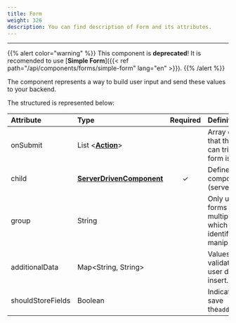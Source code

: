 ```yaml
---
title: Form
weight: 326
description: You can find description of Form and its attributes.
---
```


---

{{% alert color="warning" %}}
This component is **deprecated**! It is recomended to use [**Simple Form**]({{< ref path="/api/components/forms/simple-form" lang="en" >}}).
{{% /alert %}}

The component represents a way to build user input and send these values to your backend.

The structured is represented below:

<table>
  <thead>
    <tr>
      <th style="text-align:left">Attribute</th>
      <th style="text-align:left">Type</th>
      <th style="text-align:center">Required</th>
      <th style="text-align:left">Definition</th>
    </tr>
  </thead>
  <tbody>
    <tr>
      <td style="text-align:left">
        <p></p>
        <p>onSubmit</p>
      </td>
      <td style="text-align:left">List &lt;<a href="../../actions/"><b>Action</b></a>&gt;</td>
      <td style="text-align:center"></td>
      <td style="text-align:left">Array of actions that this button can trigger when a form is sent.</td>
    </tr>
    <tr>
      <td style="text-align:left">child</td>
      <td style="text-align:left"><a href="../"><b>ServerDrivenComponent</b></a>
      </td>
      <td style="text-align:center">&#x2713;</td>
      <td style="text-align:left">Defines the visual components list (server-driven).</td>
    </tr>
    <tr>
      <td style="text-align:left">group</td>
      <td style="text-align:left">String</td>
      <td style="text-align:center"></td>
      <td style="text-align:left">Only used to forms with multiple pages, which is an identifier to manipulate
        data.</td>
    </tr>
    <tr>
      <td style="text-align:left">additionalData</td>
      <td style="text-align:left">Map&lt;String, String&gt;</td>
      <td style="text-align:center"></td>
      <td style="text-align:left">Values without validation that the user doesn&apos;t insert.</td>
    </tr>
    <tr>
      <td style="text-align:left">shouldStoreFields</td>
      <td style="text-align:left">Boolean</td>
      <td style="text-align:center"></td>
      <td style="text-align:left">Indicates if must save the<code>additionalData</code>.</td>
    </tr>
  </tbody>
</table>
